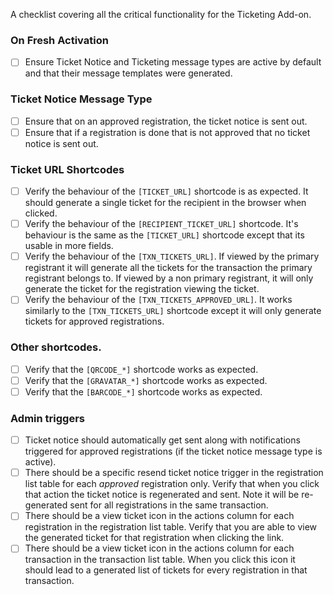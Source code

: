 A checklist covering all the critical functionality for the Ticketing Add-on.

### On Fresh Activation

* [ ] Ensure Ticket Notice and Ticketing message types are active by default and that their message templates were generated.

### Ticket Notice Message Type

* [ ] Ensure that on an approved registration, the ticket notice is sent out.
* [ ] Ensure that if a registration is done that is not approved that no ticket notice is sent out.

### Ticket URL Shortcodes

* [ ] Verify the behaviour of the `[TICKET_URL]` shortcode is as expected.  It should generate a single ticket for the recipient in the browser when clicked.
* [ ] Verify the behaviour of the `[RECIPIENT_TICKET_URL]` shortcode.  It's behaviour is the same as the `[TICKET_URL]` shortcode except that its usable in more fields.
* [ ] Verify the behaviour of the `[TXN_TICKETS_URL]`.  If viewed by the primary registrant it will generate all the tickets for the transaction the primary registrant belongs to.  If viewed by a non primary registrant, it will only generate the ticket for the registration viewing the ticket.
* [ ] Verify the behaviour of the `[TXN_TICKETS_APPROVED_URL]`.  It works similarly to the `[TXN_TICKETS_URL]` shortcode except it will only generate tickets for approved registrations.

### Other shortcodes.

* [ ] Verify that the `[QRCODE_*]` shortcode works as expected.
* [ ] Verify that the `[GRAVATAR_*]` shortcode works as expected.
* [ ] Verify that the `[BARCODE_*]` shortcode works as expected.

### Admin triggers

* [ ] Ticket notice should automatically get sent along with notifications triggered for approved registrations (if the ticket notice message type is active).
* [ ] There should be a specific resend ticket notice trigger in the registration list table for each _approved_ registration only.  Verify that when you click that action the ticket notice is regenerated and sent. Note it will be re-generated sent for all registrations in the same transaction.
* [ ] There should be a view ticket icon in the actions column for each registration in the registration list table.  Verify that you are able to view the generated ticket for that registration when clicking the link.
* [ ] There should be a view ticket icon in the actions column for each transaction in the transaction list table.  When you click this icon it should lead to a generated list of tickets for every registration in that transaction.